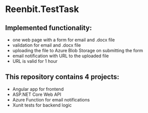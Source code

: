 # Reenbit.TestTask

## Implemented functionality:
  - one web page with a form for email and .docx file
  - validation for email and .docx file
  - uploading the file to Azure Blob Storage on submitting the form
  - email notification with URL to the uploaded file
  - URL is valid for 1 hour

## This repository contains 4 projects:
  - Angular app for frontend
  - ASP.NET Core Web API
  - Azure Function for email notifications
  - Xunit tests for backend logic

